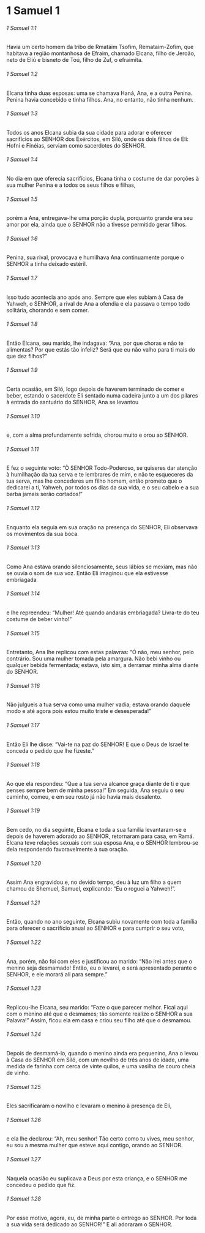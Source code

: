 # 1 Samuel 1

###### 1 Samuel 1:1

Havia um certo homem da tribo de Rmatáim Tsofim, Remataim-Zofim, que habitava a região montanhosa de Efraim, chamado Elcana, filho de Jeroão, neto de Eliú e bisneto de Toú, filho de Zuf, o efraimita.

###### 1 Samuel 1:2

Elcana tinha duas esposas: uma se chamava Haná, Ana, e a outra Penina. Penina havia concebido e tinha filhos. Ana, no entanto, não tinha nenhum.

###### 1 Samuel 1:3

Todos os anos Elcana subia da sua cidade para adorar e oferecer sacrifícios ao SENHOR dos Exércitos, em Siló, onde os dois filhos de Eli: Hofni e Finéias, serviam como sacerdotes do SENHOR.

###### 1 Samuel 1:4

No dia em que oferecia sacrifícios, Elcana tinha o costume de dar porções à sua mulher Penina e a todos os seus filhos e filhas,

###### 1 Samuel 1:5

porém a Ana, entregava-lhe uma porção dupla, porquanto grande era seu amor por ela, ainda que o SENHOR não a tivesse permitido gerar filhos.

###### 1 Samuel 1:6

Penina, sua rival, provocava e humilhava Ana continuamente porque o SENHOR a tinha deixado estéril.

###### 1 Samuel 1:7

Isso tudo acontecia ano após ano. Sempre que eles subiam à Casa de Yahweh, o SENHOR, a rival de Ana a ofendia e ela passava o tempo todo solitária, chorando e sem comer.

###### 1 Samuel 1:8

Então Elcana, seu marido, lhe indagava: “Ana, por que choras e não te alimentas? Por que estás tão infeliz? Será que eu não valho para ti mais do que dez filhos?”

###### 1 Samuel 1:9

Certa ocasião, em Siló, logo depois de haverem terminado de comer e beber, estando o sacerdote Eli sentado numa cadeira junto a um dos pilares à entrada do santuário do SENHOR, Ana se levantou

###### 1 Samuel 1:10

e, com a alma profundamente sofrida, chorou muito e orou ao SENHOR.

###### 1 Samuel 1:11

E fez o seguinte voto: “Ò SENHOR Todo-Poderoso, se quiseres dar atenção à humilhação da tua serva e te lembrares de mim, e não te esqueceres da tua serva, mas lhe concederes um filho homem, então prometo que o dedicarei a ti, Yahweh, por todos os dias da sua vida, e o seu cabelo e a sua barba jamais serão cortados!”

###### 1 Samuel 1:12

Enquanto ela seguia em sua oração na presença do SENHOR, Eli observava os movimentos da sua boca.

###### 1 Samuel 1:13

Como Ana estava orando silenciosamente, seus lábios se mexiam, mas não se ouvia o som de sua voz. Então Eli imaginou que ela estivesse embriagada

###### 1 Samuel 1:14

e lhe repreendeu: “Mulher! Até quando andarás embriagada? Livra-te do teu costume de beber vinho!”

###### 1 Samuel 1:15

Entretanto, Ana lhe replicou com estas palavras: “Ó não, meu senhor, pelo contrário. Sou uma mulher tomada pela amargura. Não bebi vinho ou qualquer bebida fermentada; estava, isto sim, a derramar minha alma diante do SENHOR.

###### 1 Samuel 1:16

Não julgueis a tua serva como uma mulher vadia; estava orando daquele modo e até agora pois estou muito triste e desesperada!”

###### 1 Samuel 1:17

Então Eli lhe disse: “Vai-te na paz do SENHOR! E que o Deus de Israel te conceda o pedido que lhe fizeste.”

###### 1 Samuel 1:18

Ao que ela respondeu: “Que a tua serva alcance graça diante de ti e que penses sempre bem de minha pessoa!” Em seguida, Ana seguiu o seu caminho, comeu, e em seu rosto já não havia mais desalento.

###### 1 Samuel 1:19

Bem cedo, no dia seguinte, Elcana e toda a sua família levantaram-se e depois de haverem adorado ao SENHOR, retornaram para casa, em Ramá. Elcana teve relações sexuais com sua esposa Ana, e o SENHOR lembrou-se dela respondendo favoravelmente à sua oração.

###### 1 Samuel 1:20

Assim Ana engravidou e, no devido tempo, deu à luz um filho a quem chamou de Shemuel, Samuel, explicando: “Eu o roguei a Yahweh!”.

###### 1 Samuel 1:21

Então, quando no ano seguinte, Elcana subiu novamente com toda a família para oferecer o sacrifício anual ao SENHOR e para cumprir o seu voto,

###### 1 Samuel 1:22

Ana, porém, não foi com eles e justificou ao marido: “Não irei antes que o menino seja desmamado! Então, eu o levarei, e será apresentado perante o SENHOR, e ele morará ali para sempre.”

###### 1 Samuel 1:23

Replicou-lhe Elcana, seu marido: “Faze o que parecer melhor. Ficai aqui com o menino até que o desmames; tão somente realize o SENHOR a sua Palavra!” Assim, ficou ela em casa e criou seu filho até que o desmamou.

###### 1 Samuel 1:24

Depois de desmamá-lo, quando o menino ainda era pequenino, Ana o levou à Casa do SENHOR em Siló, com um novilho de três anos de idade, uma medida de farinha com cerca de vinte quilos, e uma vasilha de couro cheia de vinho.

###### 1 Samuel 1:25

Eles sacrificaram o novilho e levaram o menino à presença de Eli,

###### 1 Samuel 1:26

e ela lhe declarou: “Ah, meu senhor! Tão certo como tu vives, meu senhor, eu sou a mesma mulher que esteve aqui contigo, orando ao SENHOR.

###### 1 Samuel 1:27

Naquela ocasião eu suplicava a Deus por esta criança, e o SENHOR me concedeu o pedido que fiz.

###### 1 Samuel 1:28

Por esse motivo, agora, eu, de minha parte o entrego ao SENHOR. Por toda a sua vida será dedicado ao SENHOR!” E ali adoraram o SENHOR.

